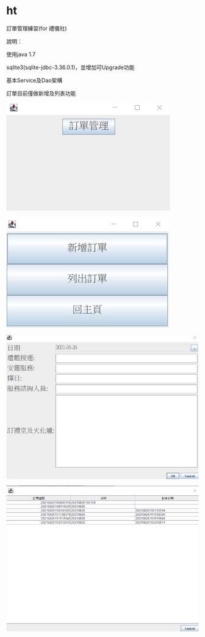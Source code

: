 # ht
訂單管理練習(for 禮儀社)

說明：

使用java 1.7

sqlite3(sqlite-jdbc-3.36.0.1)，並增加可Upgrade功能

基本Service及Dao架構

訂單目前僅做新增及列表功能


![](img/img1.png)

![](img/img2.png)

![](img/img3.png)

![](img/img4.png)
